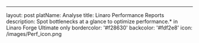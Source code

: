 ---
layout: post
platName: Analyse
title: Linaro Performance Reports
description: Spot bottlenecks at a glance to optimize performance.* in Linaro Forge Ultimate only
bordercolor: '#f28630'
backcolor: '#fdf2e8'
icon: /images/Perf_icon.png